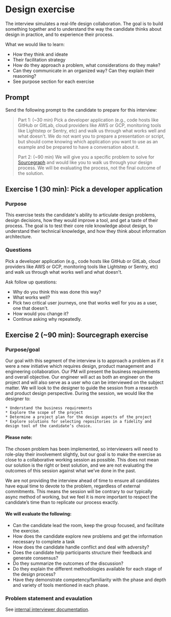 # Design exercise

The interview simulates a real-life design collaboration. The goal is to build something together and to understand the way the candidate thinks about design in practice, and to experience their process.

What we would like to learn:

- How they think and ideate
- Their facilitation strategy
- How do they approach a problem, what considerations do they make?
- Can they communicate in an organized way? Can they explain their reasoning?
- See purpose section for each exercise

## Prompt

Send the following prompt to the candidate to prepare for this interview:

> Part 1: (~30 min) Pick a developer application (e.g., code hosts like GitHub or GitLab, cloud providers like AWS or GCP, monitoring tools like Lightstep or Sentry, etc) and walk us through what works well and what doesn't. We do not want you to prepare a presentation or script, but should come knowing which application you want to use as an example and be prepared to have a conversation about it.
>
> Part 2: (~90 min) We will give you a specific problem to solve for [Sourcegraph](https://sourcegraph.com/search) and would like you to walk us through your design process. We will be evaluating the process, not the final outcome of the solution.

## Exercise 1 (30 min): Pick a developer application

### Purpose

This exercise tests the candidate's ability to articulate design problems, design decisions, how they would improve a tool, and get a taste of their process. The goal is to test their core role knowledge about design, to understand their technical knowledge, and how they think about information architecture.

### Questions

Pick a developer application (e.g., code hosts like GitHub or GitLab, cloud providers like AWS or GCP, monitoring tools like Lightstep or Sentry, etc) and walk us through what works well and what doesn't.

Ask follow up questions:

- Why do you think this was done this way?
- What works well?
- Pick two critical user journeys, one that works well for you as a user, one that doesn't.
- How would you change it?
- Continue asking why repeatedly.

## Exercise 2 (~90 min): Sourcegraph exercise

### Purpose/goal

Our goal with this segment of the interview is to approach a problem as if it were a new initiative which requires design, product management and engineering collaboration. Our PM will present the business requirements and overall objective. Our engineer will act as both an engineer on the project and will also serve as a user who can be interviewed on the subject matter. We will look to the designer to guide the session from a research and product design perspective. During the session, we would like the designer to:

    * Understand the business requirements
    * Explore the scope of the project 
    * Determine a project plan for the design aspects of the project
    * Explore solutions for selecting repositories in a fidelity and design tool of the candidate’s choice. 

#### Please note: 

The chosen problem has been implemented, so interviewers will need to role-play their involvement slightly, but our goal is to make the exercise as close to a collaborative working session as possible. This does not mean our solution is the right or best solution, and we are not evaluating the outcomes of this session against what we’ve done in the past.

We are not providing the interview ahead of time to ensure all candidates have equal time to devote to the problem, regardless of external commitments. This means the session will be contrary to our typically async method of working, but we feel it is more important to respect the candidate’s time than to replicate our process exactly. 

#### We will evaluate the following:

* Can the candidate lead the room, keep the group focused, and facilitate the exercise.
* How does the candidate explore new problems and get the information necessary to complete a task
* How does the candidate handle conflict and deal with adversity?
* Does the candidate help participants structure their feedback and generate consensus?
* Do they summarize the outcomes of the discussion?
* Do they explain the different methodologies available for each stage of the design process?
* Have they demonstrate competency/familiarity with the phase and depth and variety of tools mentioned in each phase.

### Problem statement and evaulation

See [internal interviewer documentation](https://github.com/sourcegraph/interviews/blob/master/product/product-designer/design-exercise.md).
